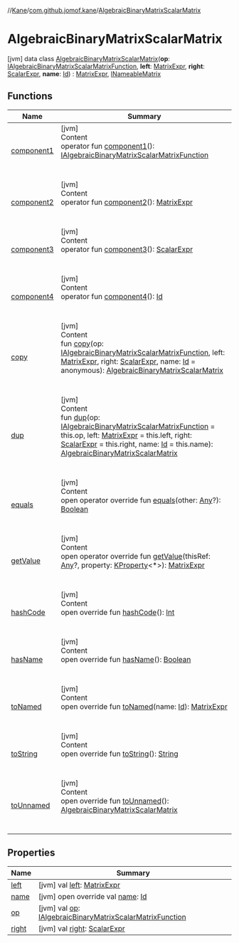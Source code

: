 //[Kane](../../index.md)/[com.github.jomof.kane](../index.md)/[AlgebraicBinaryMatrixScalarMatrix](index.md)



# AlgebraicBinaryMatrixScalarMatrix  
 [jvm] data class [AlgebraicBinaryMatrixScalarMatrix](index.md)(**op**: [IAlgebraicBinaryMatrixScalarMatrixFunction](../-i-algebraic-binary-matrix-scalar-matrix-function/index.md), **left**: [MatrixExpr](../-matrix-expr/index.md), **right**: [ScalarExpr](../-scalar-expr/index.md), **name**: [Id](../../com.github.jomof.kane.impl/index.md#%5Bcom.github.jomof.kane.impl%2FId%2F%2F%2FPointingToDeclaration%2F%5D%2FClasslikes%2F-704583245)) : [MatrixExpr](../-matrix-expr/index.md), [INameableMatrix](../-i-nameable-matrix/index.md)   


## Functions  
  
|  Name|  Summary| 
|---|---|
| <a name="com.github.jomof.kane/AlgebraicBinaryMatrixScalarMatrix/component1/#/PointingToDeclaration/"></a>[component1](component1.md)| <a name="com.github.jomof.kane/AlgebraicBinaryMatrixScalarMatrix/component1/#/PointingToDeclaration/"></a>[jvm]  <br>Content  <br>operator fun [component1](component1.md)(): [IAlgebraicBinaryMatrixScalarMatrixFunction](../-i-algebraic-binary-matrix-scalar-matrix-function/index.md)  <br><br><br>
| <a name="com.github.jomof.kane/AlgebraicBinaryMatrixScalarMatrix/component2/#/PointingToDeclaration/"></a>[component2](component2.md)| <a name="com.github.jomof.kane/AlgebraicBinaryMatrixScalarMatrix/component2/#/PointingToDeclaration/"></a>[jvm]  <br>Content  <br>operator fun [component2](component2.md)(): [MatrixExpr](../-matrix-expr/index.md)  <br><br><br>
| <a name="com.github.jomof.kane/AlgebraicBinaryMatrixScalarMatrix/component3/#/PointingToDeclaration/"></a>[component3](component3.md)| <a name="com.github.jomof.kane/AlgebraicBinaryMatrixScalarMatrix/component3/#/PointingToDeclaration/"></a>[jvm]  <br>Content  <br>operator fun [component3](component3.md)(): [ScalarExpr](../-scalar-expr/index.md)  <br><br><br>
| <a name="com.github.jomof.kane/AlgebraicBinaryMatrixScalarMatrix/component4/#/PointingToDeclaration/"></a>[component4](component4.md)| <a name="com.github.jomof.kane/AlgebraicBinaryMatrixScalarMatrix/component4/#/PointingToDeclaration/"></a>[jvm]  <br>Content  <br>operator fun [component4](component4.md)(): [Id](../../com.github.jomof.kane.impl/index.md#%5Bcom.github.jomof.kane.impl%2FId%2F%2F%2FPointingToDeclaration%2F%5D%2FClasslikes%2F-704583245)  <br><br><br>
| <a name="com.github.jomof.kane/AlgebraicBinaryMatrixScalarMatrix/copy/#com.github.jomof.kane.IAlgebraicBinaryMatrixScalarMatrixFunction#com.github.jomof.kane.MatrixExpr#com.github.jomof.kane.ScalarExpr#kotlin.Any/PointingToDeclaration/"></a>[copy](copy.md)| <a name="com.github.jomof.kane/AlgebraicBinaryMatrixScalarMatrix/copy/#com.github.jomof.kane.IAlgebraicBinaryMatrixScalarMatrixFunction#com.github.jomof.kane.MatrixExpr#com.github.jomof.kane.ScalarExpr#kotlin.Any/PointingToDeclaration/"></a>[jvm]  <br>Content  <br>fun [copy](copy.md)(op: [IAlgebraicBinaryMatrixScalarMatrixFunction](../-i-algebraic-binary-matrix-scalar-matrix-function/index.md), left: [MatrixExpr](../-matrix-expr/index.md), right: [ScalarExpr](../-scalar-expr/index.md), name: [Id](../../com.github.jomof.kane.impl/index.md#%5Bcom.github.jomof.kane.impl%2FId%2F%2F%2FPointingToDeclaration%2F%5D%2FClasslikes%2F-704583245) = anonymous): [AlgebraicBinaryMatrixScalarMatrix](index.md)  <br><br><br>
| <a name="com.github.jomof.kane/AlgebraicBinaryMatrixScalarMatrix/dup/#com.github.jomof.kane.IAlgebraicBinaryMatrixScalarMatrixFunction#com.github.jomof.kane.MatrixExpr#com.github.jomof.kane.ScalarExpr#kotlin.Any/PointingToDeclaration/"></a>[dup](dup.md)| <a name="com.github.jomof.kane/AlgebraicBinaryMatrixScalarMatrix/dup/#com.github.jomof.kane.IAlgebraicBinaryMatrixScalarMatrixFunction#com.github.jomof.kane.MatrixExpr#com.github.jomof.kane.ScalarExpr#kotlin.Any/PointingToDeclaration/"></a>[jvm]  <br>Content  <br>fun [dup](dup.md)(op: [IAlgebraicBinaryMatrixScalarMatrixFunction](../-i-algebraic-binary-matrix-scalar-matrix-function/index.md) = this.op, left: [MatrixExpr](../-matrix-expr/index.md) = this.left, right: [ScalarExpr](../-scalar-expr/index.md) = this.right, name: [Id](../../com.github.jomof.kane.impl/index.md#%5Bcom.github.jomof.kane.impl%2FId%2F%2F%2FPointingToDeclaration%2F%5D%2FClasslikes%2F-704583245) = this.name): [AlgebraicBinaryMatrixScalarMatrix](index.md)  <br><br><br>
| <a name="kotlin/Any/equals/#kotlin.Any?/PointingToDeclaration/"></a>[equals](../../com.github.jomof.kane.impl.visitor/-difference-visitor/index.md#%5Bkotlin%2FAny%2Fequals%2F%23kotlin.Any%3F%2FPointingToDeclaration%2F%5D%2FFunctions%2F-704583245)| <a name="kotlin/Any/equals/#kotlin.Any?/PointingToDeclaration/"></a>[jvm]  <br>Content  <br>open operator override fun [equals](../../com.github.jomof.kane.impl.visitor/-difference-visitor/index.md#%5Bkotlin%2FAny%2Fequals%2F%23kotlin.Any%3F%2FPointingToDeclaration%2F%5D%2FFunctions%2F-704583245)(other: [Any](https://kotlinlang.org/api/latest/jvm/stdlib/kotlin/-any/index.html)?): [Boolean](https://kotlinlang.org/api/latest/jvm/stdlib/kotlin/-boolean/index.html)  <br><br><br>
| <a name="com.github.jomof.kane/AlgebraicBinaryMatrixScalarMatrix/getValue/#kotlin.Any?#kotlin.reflect.KProperty[*]/PointingToDeclaration/"></a>[getValue](get-value.md)| <a name="com.github.jomof.kane/AlgebraicBinaryMatrixScalarMatrix/getValue/#kotlin.Any?#kotlin.reflect.KProperty[*]/PointingToDeclaration/"></a>[jvm]  <br>Content  <br>open operator override fun [getValue](get-value.md)(thisRef: [Any](https://kotlinlang.org/api/latest/jvm/stdlib/kotlin/-any/index.html)?, property: [KProperty](https://kotlinlang.org/api/latest/jvm/stdlib/kotlin.reflect/-k-property/index.html)<*>): [MatrixExpr](../-matrix-expr/index.md)  <br><br><br>
| <a name="kotlin/Any/hashCode/#/PointingToDeclaration/"></a>[hashCode](../../com.github.jomof.kane.impl.visitor/-difference-visitor/index.md#%5Bkotlin%2FAny%2FhashCode%2F%23%2FPointingToDeclaration%2F%5D%2FFunctions%2F-704583245)| <a name="kotlin/Any/hashCode/#/PointingToDeclaration/"></a>[jvm]  <br>Content  <br>open override fun [hashCode](../../com.github.jomof.kane.impl.visitor/-difference-visitor/index.md#%5Bkotlin%2FAny%2FhashCode%2F%23%2FPointingToDeclaration%2F%5D%2FFunctions%2F-704583245)(): [Int](https://kotlinlang.org/api/latest/jvm/stdlib/kotlin/-int/index.html)  <br><br><br>
| <a name="com.github.jomof.kane/AlgebraicBinaryMatrixScalarMatrix/hasName/#/PointingToDeclaration/"></a>[hasName](has-name.md)| <a name="com.github.jomof.kane/AlgebraicBinaryMatrixScalarMatrix/hasName/#/PointingToDeclaration/"></a>[jvm]  <br>Content  <br>open override fun [hasName](has-name.md)(): [Boolean](https://kotlinlang.org/api/latest/jvm/stdlib/kotlin/-boolean/index.html)  <br><br><br>
| <a name="com.github.jomof.kane/AlgebraicBinaryMatrixScalarMatrix/toNamed/#kotlin.Any/PointingToDeclaration/"></a>[toNamed](to-named.md)| <a name="com.github.jomof.kane/AlgebraicBinaryMatrixScalarMatrix/toNamed/#kotlin.Any/PointingToDeclaration/"></a>[jvm]  <br>Content  <br>open override fun [toNamed](to-named.md)(name: [Id](../../com.github.jomof.kane.impl/index.md#%5Bcom.github.jomof.kane.impl%2FId%2F%2F%2FPointingToDeclaration%2F%5D%2FClasslikes%2F-704583245)): [MatrixExpr](../-matrix-expr/index.md)  <br><br><br>
| <a name="com.github.jomof.kane/AlgebraicBinaryMatrixScalarMatrix/toString/#/PointingToDeclaration/"></a>[toString](to-string.md)| <a name="com.github.jomof.kane/AlgebraicBinaryMatrixScalarMatrix/toString/#/PointingToDeclaration/"></a>[jvm]  <br>Content  <br>open override fun [toString](to-string.md)(): [String](https://kotlinlang.org/api/latest/jvm/stdlib/kotlin/-string/index.html)  <br><br><br>
| <a name="com.github.jomof.kane/AlgebraicBinaryMatrixScalarMatrix/toUnnamed/#/PointingToDeclaration/"></a>[toUnnamed](to-unnamed.md)| <a name="com.github.jomof.kane/AlgebraicBinaryMatrixScalarMatrix/toUnnamed/#/PointingToDeclaration/"></a>[jvm]  <br>Content  <br>open override fun [toUnnamed](to-unnamed.md)(): [AlgebraicBinaryMatrixScalarMatrix](index.md)  <br><br><br>


## Properties  
  
|  Name|  Summary| 
|---|---|
| <a name="com.github.jomof.kane/AlgebraicBinaryMatrixScalarMatrix/left/#/PointingToDeclaration/"></a>[left](left.md)| <a name="com.github.jomof.kane/AlgebraicBinaryMatrixScalarMatrix/left/#/PointingToDeclaration/"></a> [jvm] val [left](left.md): [MatrixExpr](../-matrix-expr/index.md)   <br>
| <a name="com.github.jomof.kane/AlgebraicBinaryMatrixScalarMatrix/name/#/PointingToDeclaration/"></a>[name](name.md)| <a name="com.github.jomof.kane/AlgebraicBinaryMatrixScalarMatrix/name/#/PointingToDeclaration/"></a> [jvm] open override val [name](name.md): [Id](../../com.github.jomof.kane.impl/index.md#%5Bcom.github.jomof.kane.impl%2FId%2F%2F%2FPointingToDeclaration%2F%5D%2FClasslikes%2F-704583245)   <br>
| <a name="com.github.jomof.kane/AlgebraicBinaryMatrixScalarMatrix/op/#/PointingToDeclaration/"></a>[op](op.md)| <a name="com.github.jomof.kane/AlgebraicBinaryMatrixScalarMatrix/op/#/PointingToDeclaration/"></a> [jvm] val [op](op.md): [IAlgebraicBinaryMatrixScalarMatrixFunction](../-i-algebraic-binary-matrix-scalar-matrix-function/index.md)   <br>
| <a name="com.github.jomof.kane/AlgebraicBinaryMatrixScalarMatrix/right/#/PointingToDeclaration/"></a>[right](right.md)| <a name="com.github.jomof.kane/AlgebraicBinaryMatrixScalarMatrix/right/#/PointingToDeclaration/"></a> [jvm] val [right](right.md): [ScalarExpr](../-scalar-expr/index.md)   <br>

